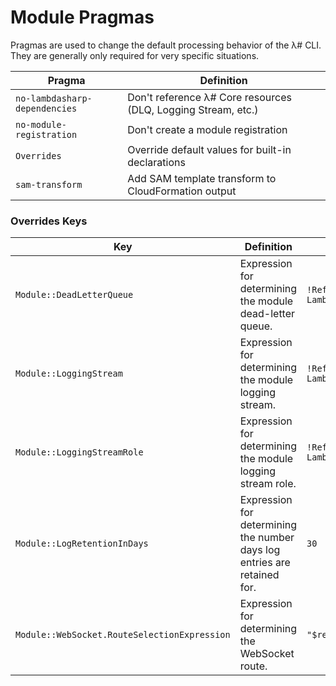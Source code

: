 # Module Pragmas

Pragmas are used to change the default processing behavior of the λ# CLI. They are generally only required for very specific situations.

|Pragma                                 |Definition                           |
|---------------------------------------|-------------------------------------|
|`no-lambdasharp-dependencies`          |Don't reference λ# Core resources (DLQ, Logging Stream, etc.)|
|`no-module-registration`               |Don't create a module registration|
|`Overrides`                            |Override default values for built-in declarations|
|`sam-transform`                        |Add SAM template transform to CloudFormation output|

### Overrides Keys
|Key                                         |Definition                                                               |Default                                |
|--------------------------------------------|-------------------------------------------------------------------------|---------------------------------------|
|`Module::DeadLetterQueue`                   |Expression for determining the module dead-letter queue.                 |`!Ref LambdaSharp::DeadLetterQueue`    |
|`Module::LoggingStream`                     |Expression for determining the module logging stream.                    |`!Ref LambdaSharp::LoggingStream`      |
|`Module::LoggingStreamRole`                 |Expression for determining the module logging stream role.               |`!Ref LambdaSharp::LoggingStreamRole`  |
|`Module::LogRetentionInDays`                |Expression for determining the number days log entries are retained for. |`30`                                   |
|`Module::WebSocket.RouteSelectionExpression`|Expression for determining the WebSocket route.                          |`"$request.body.action"`               |
